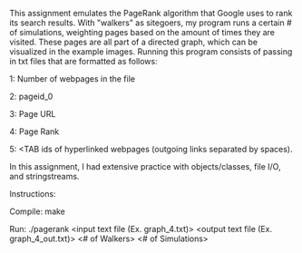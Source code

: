 This assignment emulates the PageRank algorithm that Google uses to rank its search results. With "walkers" as sitegoers, my program runs a certain # of simulations,
weighting pages based on the amount of times they are visited. These pages are all part of a directed graph, which can be visualized in the example images.
Running this program consists of passing in txt files that are formatted as follows:

1: Number of webpages in the file

2: pageid_0

3: <TAB> Page URL

4: <TAB> Page Rank

5: <TAB ids of hyperlinked webpages (outgoing links separated by spaces).

In this assignment, I had extensive practice with objects/classes, file I/O, and stringstreams.

Instructions:

Compile: make

Run: ./pagerank <input text file (Ex. graph_4.txt)> <output text file (Ex. graph_4_out.txt)> <# of Walkers> <# of Simulations>
